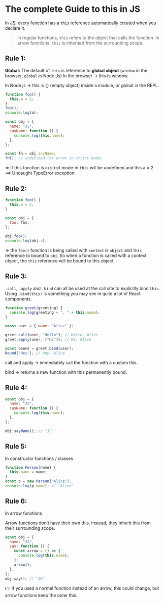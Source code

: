 <!-- https://www.freecodecamp.org/news/the-complete-guide-to-this-in-javascript/ -->

# The complete Guide to this in JS

In JS, every function has a `this` reference automatically created when you declare it.

> in regular functions, `this` refers to the object that calls the function. In arrow functions, `this` is inherited from the surrounding scope.

## Rule 1:

**Global:**
The default of `this` is reference to **global object** (`window` in the browser, `global` in Node.Js)
In the browser → this is window.

In Node.js → this is {} (empty object) inside a module, or global in the REPL.

```js
function foo() {
  this.a = 2;
}
foo();
console.log(a);

const obj = {
  name: "JS",
  sayName: function () {
    console.log(this.name);
  },
};

const fn = obj.sayName;
fn(); // undefined (or error in strict mode)
```

=> if this function is in strict mode => `this` will be undefined and this.a = 2 ==> Uncaught TypeError exception

## Rule 2:

```js
function foo() {
  this.a = 2;
}

const obj = {
  foo: foo,
};

obj.foo();
console.log(obj.a);
```

=> the `foo()` function is being called with `context` is `object` and `this` reference to bound to `obj`. So when a function is called with a context object, the `this` reference will be bound to this object.

## Rule 3:

`.call`, `.apply` and `.bind` can all be used at the call site to explicitly bind `this`. Using `.bind(this)` is something you may see in quite a lot of React components.

```js
function greet(greeting) {
  console.log(greeting + ", " + this.name);
}

const user = { name: "Alice" };

greet.call(user, "Hello"); // Hello, Alice
greet.apply(user, ["Hi"]); // Hi, Alice

const bound = greet.bind(user);
bound("Hey"); // Hey, Alice
```

call and apply → immediately call the function with a custom this.

bind → returns a new function with this permanently bound.

## Rule 4:

```js
const obj = {
  name: "JS",
  sayName: function () {
    console.log(this.name);
  },
};

obj.sayName(); // "JS"
```

## Rule 5:

In constructor functions / classes

```js
function Person(name) {
  this.name = name;
}
const p = new Person("Alice");
console.log(p.name); // "Alice"
```

## Rule 6:

In arrow functions

Arrow functions don’t have their own this.
Instead, they inherit this from their surrounding scope.

```js
const obj = {
  name: "JS",
  say: function () {
    const arrow = () => {
      console.log(this.name);
    };
    arrow();
  },
};
obj.say(); // "JS"
```

👉 If you used a normal function instead of an arrow, this could change, but arrow functions keep the outer this.
